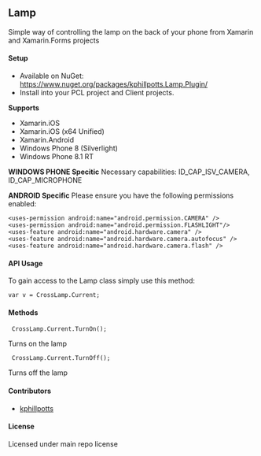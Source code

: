 ## Lamp

Simple way of controlling the lamp on the back of your phone from Xamarin and Xamarin.Forms projects

#### Setup
* Available on NuGet: https://www.nuget.org/packages/kphillpotts.Lamp.Plugin/
* Install into your PCL project and Client projects.

**Supports**
* Xamarin.iOS
* Xamarin.iOS (x64 Unified)
* Xamarin.Android
* Windows Phone 8 (Silverlight)
* Windows Phone 8.1 RT

**WINDOWS PHONE Specitic**
Necessary capabilities: ID_CAP_ISV_CAMERA, ID_CAP_MICROPHONE

**ANDROID Specific**
Please ensure you have the following permissions enabled:

```
<uses-permission android:name="android.permission.CAMERA" />
<uses-permission android:name="android.permission.FLASHLIGHT"/>
<uses-feature android:name="android.hardware.camera" />
<uses-feature android:name="android.hardware.camera.autofocus" />
<uses-feature android:name="android.hardware.camera.flash" />
```

#### API Usage

To gain access to the Lamp class simply use this method:

```
var v = CrossLamp.Current;
```

#### Methods

```
 CrossLamp.Current.TurnOn();
```
Turns on the lamp

```
 CrossLamp.Current.TurnOff();
```
Turns off the lamp

#### Contributors
* [kphillpotts](https://github.com/kphillpotts)

#### License
Licensed under main repo license
